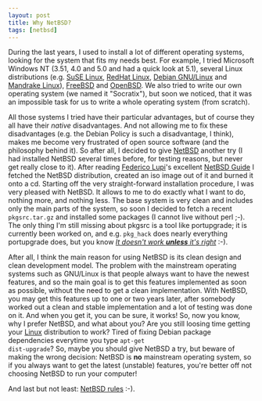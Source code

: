 ```yaml
--- 
layout: post
title: Why NetBSD?
tags: [netbsd]
---
```


During the last years, I used to install a lot of different operating systems, looking for the
system that fits my needs best. For example, I tried Microsoft Windows NT (3.51, 4.0 and 5.0
and had a quick look at 5.1), several Linux distributions (e.g.
[SuSE Linux](http://www.suse.com), [RedHat Linux](http://www.redhat.com),
[Debian GNU/Linux](http://www.debian.org) and [Mandrake Linux](http://www.mandrake.com)),
[FreeBSD](http://www.freebsd.org) and [OpenBSD](http://www.openbsd.org). We also tried to write
our own operating system (we named it "Socratix"), but soon we noticed, that it was an
impossible task for us to write a whole operating system (from scratch).

All those systems I tried have their particular advantages, but of course they all have their
_native_ disadvantages. And not allowing me to fix these disadvantages (e.g. the Debian Policy
is such a disadvantage, I think), makes me become very frustrated of open source software (and
the philosophy behind it). So after all, I decided to give [NetBSD](http://www.netbsd.org)
another try (I had installed NetBSD several times before, for testing reasons, but never
get really close to it). After reading [Federico Lupi](http://www.mclink.it/personal/MG2508)'s
excellent [NetBSD Guide](http://www.mclink.it/personal/MG2508/nbsdeng/netbsd.html) I fetched
the NetBSD distribution, created an iso image out of it and burned it onto a cd. Starting off
the very straight-forward installation procedure, I was very pleased with NetBSD. It allows to
me to do exactly what I want to do, nothing more, and nothing less. The base system is very
clean and includes only the main parts of the system, so soon I decided to fetch a recent
<code>pkgsrc.tar.gz</code> and installed some packages (I cannot live without perl ;-). The only
thing I'm still missing about pkgsrc is a tool like portupgrade; it is currently been worked on,
and e.g. `pkg_hack` does nearly everything portupgrade does, but you know
<a href="http://www.netbsd.org/Goals/system.html"><i>It doesn't work <b>unless</b> it's
right</i></a> :-).

After all, I think the main reason for using NetBSD is its clean design and clean development
model. The problem with the mainstream operating systems such as GNU/Linux is that people always
want to have the newest features, and so the main goal is to get this features implemented as
soon as possible, without the need to get a clean implementation. With NetBSD, you may get this
features up to one or two years later, after somebody worked out a clean and stable
implementation and a lot of testing was done on it. And when you get it, you can be sure, it
works! So, now you know, why I prefer NetBSD, and what about you? Are you still loosing time
getting your <a href="http://www.kernel.org/">Linux</a> distribution to work? Tired of
fixing Debian package dependencies everytime you type <code>apt-get dist-upgrade</code>? So,
maybe you should give NetBSD a try, but beware of making the wrong decision: NetBSD is
<b>no</b> mainstream operating system, so if you always want to get the latest (unstable)
features, you're better off not choosing NetBSD to run your computer!

And last but not least: <a href="http://srom.zgp.org/">NetBSD rules</a> :-).

